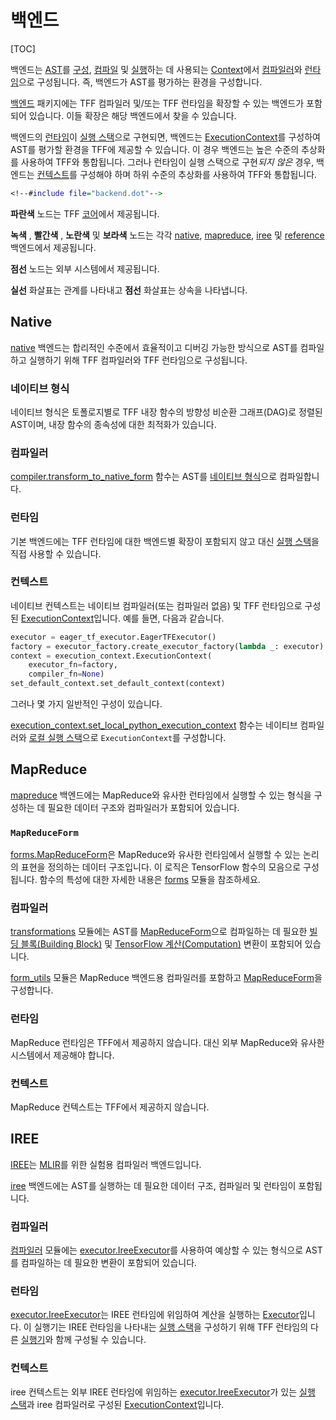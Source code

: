 # 백엔드

[TOC]

백엔드는 [AST](compilation.md#ast)를 [구성](tracing.md), [컴파일](compilation.md) 및 [실행](execution.md)하는 데 사용되는 [Context](context.md#context)에서 [컴파일러](compilation.md#compiler)와 [런타임](execution.md#runtime)으로 구성됩니다. 즉, 백엔드가 AST를 평가하는 환경을 구성합니다.

[백엔드](https://github.com/tensorflow/federated/blob/main/tensorflow_federated/python/core/backends) 패키지에는 TFF 컴파일러 및/또는 TFF 런타임을 확장할 수 있는 백엔드가 포함되어 있습니다. 이들 확장은 해당 백엔드에서 찾을 수 있습니다.

백엔드의 [런타임](execution.md#runtime)이 [실행 스택](execution.md#execution-stack)으로 구현되면, 백엔드는 [ExecutionContext](context.md#executioncontext)를 구성하여 AST를 평가할 환경을 TFF에 제공할 수 있습니다. 이 경우 백엔드는 높은 수준의 추상화를 사용하여 TFF와 통합됩니다. 그러나 런타임이 실행 스택으로 구현*되지 않은* 경우, 백엔드는 [컨텍스트](context.md#context)를 구성해야 하며 하위 수준의 추상화를 사용하여 TFF와 통합됩니다.

```dot
<!--#include file="backend.dot"-->
```

**파란색** 노드는 TFF [코어](https://github.com/tensorflow/federated/blob/main/tensorflow_federated/python/core)에서 제공됩니다.

**녹색** , **빨간색** , **노란색** 및 **보라색** 노드는 각각 [native](#native), [mapreduce](#mapreduce), [iree](#iree) 및 [reference](#reference) 백엔드에서 제공됩니다.

**점선** 노드는 외부 시스템에서 제공됩니다.

**실선** 화살표는 관계를 나타내고 **점선** 화살표는 상속을 나타냅니다.

## Native

[native](https://github.com/tensorflow/federated/blob/main/tensorflow_federated/python/core/backends/native) 백엔드는 합리적인 수준에서 효율적이고 디버깅 가능한 방식으로 AST를 컴파일하고 실행하기 위해 TFF 컴파일러와 TFF 런타임으로 구성됩니다.

### 네이티브 형식

네이티브 형식은 토폴로지별로 TFF 내장 함수의 방향성 비순환 그래프(DAG)로 정렬된 AST이며, 내장 함수의 종속성에 대한 최적화가 있습니다.

### 컴파일러

[compiler.transform_to_native_form](https://github.com/tensorflow/federated/blob/main/tensorflow_federated/python/core/backends/native/compiler.py) 함수는 AST를 [네이티브 형식](#native-form)으로 컴파일합니다.

### 런타임

기본 백엔드에는 TFF 런타임에 대한 백엔드별 확장이 포함되지 않고 대신 [실행 스택](execution.md#execution-stack)을 직접 사용할 수 있습니다.

### 컨텍스트

네이티브 컨텍스트는 네이티브 컴파일러(또는 컴파일러 없음) 및 TFF 런타임으로 구성된 [ExecutionContext](context.md#executioncontext)입니다. 예를 들면, 다음과 같습니다.

```python
executor = eager_tf_executor.EagerTFExecutor()
factory = executor_factory.create_executor_factory(lambda _: executor)
context = execution_context.ExecutionContext(
    executor_fn=factory,
    compiler_fn=None)
set_default_context.set_default_context(context)
```

그러나 몇 가지 일반적인 구성이 있습니다.

[execution_context.set_local_python_execution_context](https://github.com/tensorflow/federated/blob/main/tensorflow_federated/python/core/backends/native/execution_context.py) 함수는 네이티브 컴파일러와 [로컬 실행 스택](execution.md#local-execution-stack)으로 `ExecutionContext`를 구성합니다.

## MapReduce

[mapreduce](https://github.com/tensorflow/federated/blob/main/tensorflow_federated/python/core/backends/mapreduce) 백엔드에는 MapReduce와 유사한 런타임에서 실행할 수 있는 형식을 구성하는 데 필요한 데이터 구조와 컴파일러가 포함되어 있습니다.

### `MapReduceForm`

[forms.MapReduceForm](https://github.com/tensorflow/federated/blob/main/tensorflow_federated/python/core/backends/mapreduce/forms.py)은 MapReduce와 유사한 런타임에서 실행할 수 있는 논리의 표현을 정의하는 데이터 구조입니다. 이 로직은 TensorFlow 함수의 모음으로 구성됩니다. 함수의 특성에 대한 자세한 내용은 [forms](https://github.com/tensorflow/federated/blob/main/tensorflow_federated/python/core/backends/mapreduce/forms.py) 모듈을 참조하세요.

### 컴파일러

[transformations](https://github.com/tensorflow/federated/blob/main/tensorflow_federated/python/core/backends/mapreduce/transformations.py) 모듈에는 AST를 [MapReduceForm](#canonicalform)으로 컴파일하는 데 필요한 [빌딩 블록(Building Block)](compilation.md#building-block) 및 [TensorFlow 계산(Computation)](#canonicalform) 변환이 포함되어 있습니다.

[form_utils](https://github.com/tensorflow/federated/blob/main/tensorflow_federated/python/core/backends/mapreduce/form_utils.py) 모듈은 MapReduce 백엔드용 컴파일러를 포함하고 [MapReduceForm](#canonicalform)을 구성합니다.

### 런타임

MapReduce 런타임은 TFF에서 제공하지 않습니다. 대신 외부 MapReduce와 유사한 시스템에서 제공해야 합니다.

### 컨텍스트

MapReduce 컨텍스트는 TFF에서 제공하지 않습니다.

## IREE

[IREE](https://github.com/google/iree)는 [MLIR](https://mlir.llvm.org/)를 위한 실험용 컴파일러 백엔드입니다.

[iree](https://github.com/tensorflow/federated/blob/main/tensorflow_federated/python/core/backends/iree) 백엔드에는 AST를 실행하는 데 필요한 데이터 구조, 컴파일러 및 런타임이 포함됩니다.

### 컴파일러

[컴파일러](https://github.com/tensorflow/federated/blob/main/tensorflow_federated/python/core/backends/iree/compiler.py) 모듈에는 [executor.IreeExecutor](https://github.com/tensorflow/federated/blob/main/tensorflow_federated/python/core/backends/iree/executor.py)를 사용하여 예상할 수 있는 형식으로 AST를 컴파일하는 데 필요한 변환이 포함되어 있습니다.

### 런타임

[executor.IreeExecutor](https://github.com/tensorflow/federated/blob/main/tensorflow_federated/python/core/backends/iree/executor.py)는 IREE 런타임에 위임하여 계산을 실행하는 [Executor](execution.md#executor)입니다. 이 실행기는 IREE 런타임을 나타내는 [실행 스택](execution.md#executor)을 구성하기 위해 TFF 런타임의 다른 [실행기](execution.md#execution-stack)와 함께 구성될 수 있습니다.

### 컨텍스트

iree 컨텍스트는 외부 IREE 런타임에 위임하는 [executor.IreeExecutor](context.md#executioncontext)가 있는 [실행 스택](execution.md#execution-stack)과 iree 컴파일러로 구성된 [ExecutionContext](https://github.com/tensorflow/federated/blob/main/tensorflow_federated/python/core/backends/iree/executor.py)입니다.
